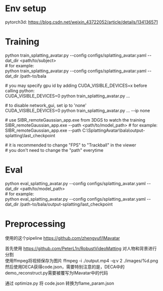 # Env setup
pytorch3d: https://blog.csdn.net/weixin_43722052/article/details/134136571

# Training
python train_splatting_avatar.py --config configs/splatting_avatar.yaml --dat_dir <path/to/subject>  
\# for example:  
python train_splatting_avatar.py --config configs/splatting_avatar.yaml --dat_dir /path-to/bala

\# you may specify gpu id by adding CUDA_VISIBLE_DEVICES=x before calling python:  
CUDA_VISIBLE_DEVICES=0 python train_splatting_avatar.py ...

\# to disable network_gui, set ip to 'none'  
CUDA_VISIBLE_DEVICES=0 python train_splatting_avatar.py ... --ip none  

\# use SIBR_remoteGaussian_app.exe from 3DGS to watch the training  
SIBR_remoteGaussian_app.exe --path <path/to/model_path>
\# for example:  
SIBR_remoteGaussian_app.exe --path C:\SplattingAvatar\bala\output-splatting\last_checkpoint

\# it is recommended to change "FPS" to "Trackball" in the viewer  
\# you don't need to change the "path" everytime  

# Eval 
python eval_splatting_avatar.py --config configs/splatting_avatar.yaml --dat_dir <path/to/model_path>  
\# for example:  
python eval_splatting_avatar.py --config configs/splatting_avatar.yaml --dat_dir /path-to/bala/output-splatting/last_checkpoint  



# Preprocessing
使用的这个pipeline https://github.com/zhengyuf/IMavatar  

首先使用 https://github.com/PeterL1n/RobustVideoMatting 对人物和背景进行分割  
使用ffmpeg将视频保存为图片 
ffmpeg -i ./output.mp4 -q:v 2  ./images/%d.png  
然后使用DECA获得code.json，需要特别注意的是，DECA中的demo_reconstruct.py需要被覆写为IMavatar中的代码  

通过 optimize.py 将 code.json 转换为flame_param.json
